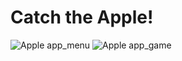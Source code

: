 # Catch the Apple!
![Apple app_menu](https://user-images.githubusercontent.com/107552367/228999042-f401aed4-6276-4e7c-a6ae-a7fc4a1de546.JPG)
![Apple app_game](https://user-images.githubusercontent.com/107552367/228999050-82b95b00-da00-43c4-ae91-65f10c00d822.JPG)
